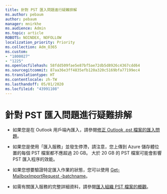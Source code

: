 ```yaml
---
title: 針對 PST 匯入問題進行疑難排解
ms.author: pebaum
author: pebaum
manager: mnirkhe
ms.audience: Admin
ms.topic: article
ROBOTS: NOINDEX, NOFOLLOW
localization_priority: Priority
ms.collection: Adm_O365
ms.custom:
- "1800027"
- "1225"
ms.openlocfilehash: 58fdd509fae5e87bf5ae72db5d8926c4367cdd64
ms.sourcegitcommit: 87aa36e3ff4835efb120a320c5169bfa77199ec4
ms.translationtype: HT
ms.contentlocale: zh-TW
ms.lasthandoff: 05/01/2020
ms.locfileid: "43991108"
---
```

# <a name="troubleshooting-pst-import-issues"></a>針對 PST 匯入問題進行疑難排解

- 如果您是在 Outlook 用戶端內匯入，請參閱[修正 Outlook .pst 檔案的匯入問題](https://support.office.com/article/Fix-problems-importing-an-Outlook-pst-file-2d2e50dc-5c36-4ab2-ab50-f1be733b3d6e)。

- 如果您是使用「匯入服務」並發生停滯，請注意，您上傳到 Azure 儲存體位置的每個 PST 檔案都不應超過 20 GB。 大於 20 GB 的 PST 檔案可能會影響 PST 匯入程序的效能。

- 如果您想要驗證特定匯入作業的狀態，您可以使用 [Get-MailboxImportRequest -batchname](https://docs.microsoft.com/powershell/module/exchange/mailboxes/get-mailboximportrequest)。

- 如需有關匯入服務的完整詳細資料，請參閱[匯入組織 PST 檔案的概觀](https://docs.microsoft.com/microsoft-365/compliance/importing-pst-files-to-office-365?view=o365-worldwide)。
